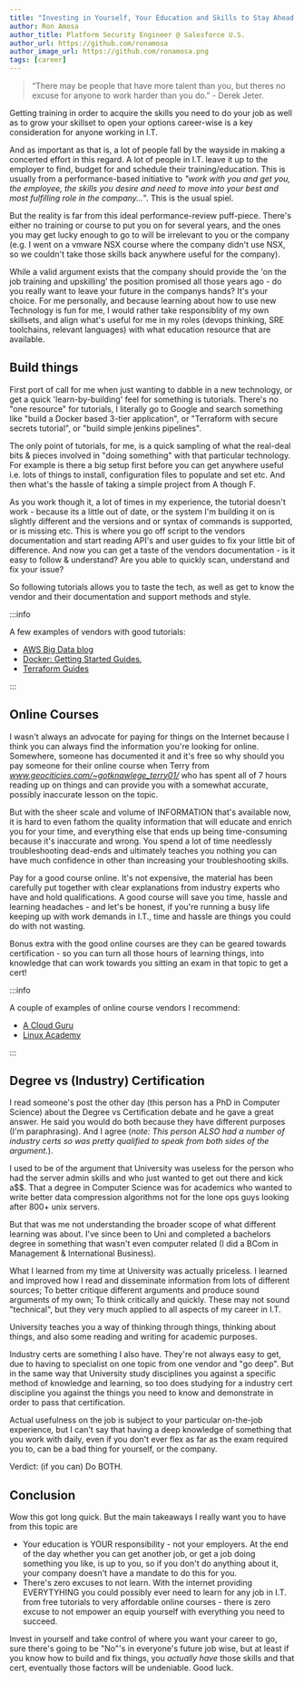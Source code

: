 ```yaml
---
title: "Investing in Yourself, Your Education and Skills to Stay Ahead of the Game."
author: Ron Amosa
author_title: Platform Security Engineer @ Salesforce U.S.
author_url: https://github.com/ronamosa
author_image_url: https://github.com/ronamosa.png
tags: [career]
---
```


> “There may be people that have more talent than you, but theres no excuse for anyone to work harder than you do.” - Derek Jeter.

Getting training in order to acquire the skills you need to do your job as well as to grow your skillset to open your options career-wise is a key consideration for anyone working in I.T.

<!--truncate-->

And as important as that is, a lot of people fall by the wayside in making a concerted effort in this regard. A lot of people in I.T. leave it up to the employer to find, budget for and schedule their training/education. This is usually from a performance-based initiative to _"work with you and get you, the employee, the skills you desire and need to move into your best and most fulfilling role in the company..."_. This is the usual spiel.

But the reality is far from this ideal performance-review puff-piece. There's either no training or course to put you on for several years, and the ones you may get lucky enough to go to will be irrelevant to you or the company (e.g. I went on a vmware NSX course where the company didn't use NSX, so we couldn't take those skills back anywhere useful for the company).

While a valid argument exists that the company should provide the 'on the job training and upskilling' the position promised all those years ago - do you really want to leave your future in the companys hands? It's your choice. For me personally, and because learning about how to use new Technology is fun for me, I would rather take responsiblity of my own skillsets, and align what's useful for me in my roles (devops thinking, SRE toolchains, relevant languages) with what education resource that are available.

## Build things

First port of call for me when just wanting to dabble in a new technology, or get a quick 'learn-by-building' feel for something is tutorials. There's no "one resource" for tutorials, I literally go to Google and search something like "build a Docker based 3-tier application", or "Terraform with secure secrets tutorial", or "build simple jenkins pipelines".

The only point of tutorials, for me, is a quick sampling of what the real-deal bits & pieces involved in "doing something" with that particular technology. For example is there a big setup first before you can get anywhere useful i.e. lots of things to install, configuration files to populate and set etc. And then what's the hassle of taking a simple project from A though F.

As you work though it, a lot of times in my experience, the tutorial doesn't work - because its a little out of date, or the system I'm building it on is slightly different and the versions and or syntax of commands is supported, or is missing etc. This is where you go off script to the vendors documentation and start reading API's and user guides to fix your little bit of difference. And now you can get a taste of the vendors documentation - is it easy to follow & understand? Are you able to quickly scan, understand and fix your issue?

So following tutorials allows you to taste the tech, as well as get to know the vendor and their documentation and support methods and style.

:::info

A few examples of vendors with good tutorials:

* [AWS Big Data blog](https://aws.amazon.com/blogs/big-data/)
* [Docker: Getting Started Guides](https://docs.docker.com/get-started/),
* [Terraform Guides](https://www.terraform.io/guides/index.html)

:::

## Online Courses

I wasn't always an advocate for paying for things on the Internet because I think you can always find the information you're looking for online. Somewhere, someone has documented it and it's free so why should you pay someone for their online course when Terry from _www.geociticies.com/~gotknawlege_terry01/_ who has spent all of 7 hours reading up on things and can provide you with a somewhat accurate, possibly inaccurate lesson on the topic.

But with the sheer scale and volume of INFORMATION that's available now, it is hard to even fathom the quality information that will educate and enrich you for your time, and everything else that ends up being time-consuming because it's inaccurate and wrong. You spend a lot of time needlessly troubleshooting dead-ends and ultimately teaches you nothing you can have much confidence in other than increasing your troubleshooting skills.

Pay for a good course online. It's not expensive, the material has been carefully put together with clear explanations from industry experts who have and hold qualifications. A good course will save you time, hassle and learning headaches - and let's be honest, if you're running a busy life keeping up with work demands in I.T., time and hassle are things you could do with not wasting.

Bonus extra with the good online courses are they can be geared towards certification - so you can turn all those hours of learning things, into knowledge that can work towards you sitting an exam in that topic to get a cert!

:::info

A couple of examples of online course vendors I recommend:

* [A Cloud Guru](https://acloud.guru/)
* [Linux Academy](https://linuxacademy.com)

:::

## Degree vs (Industry) Certification

I read someone's post the other day (this person has a PhD in Computer Science) about the Degree vs Certification debate and he gave a great answer. He said you would do both because they have different purposes (I'm paraphrasing). And I agree (_note: This person ALSO had a number of industry certs so was pretty qualified to speak from both sides of the argument._).

I used to be of the argument that University was useless for the person who had the server admin skills and who just wanted to get out there and kick a$$. That a degree in Computer Science was for academics who wanted to write better data compression algorithms not for the lone ops guys looking after 800+ unix servers.

But that was me not understanding the broader scope of what different learning was about. I've since been to Uni and completed a bachelors degree in something that wasn't even computer related (I did a BCom in Management & International Business).

What I learned from my time at University was actually priceless. I learned and improved how I read and disseminate information from lots of different sources; To better critique different arguments and produce sound arguments of my own; To think critically and quickly. These may not sound "technical", but they very much applied to all aspects of my career in I.T.

University teaches you a way of thinking through things, thinking about things, and also some reading and writing for academic purposes.

Industry certs are something I also have. They're not always easy to get, due to having to specialist on one topic from one vendor and "go deep". But in the same way that University study disciplines you against a specific method of knowledge and learning, so too does studying for a industry cert discipline you against the things you need to know and demonstrate in order to pass that certification.

Actual usefulness on the job is subject to your particular on-the-job experience, but I can't say that having a deep knowledge of something that you work with daily, even if you don't ever flex as far as the exam required you to, can be a bad thing for yourself, or the company.

Verdict: (if you can) Do BOTH.

## Conclusion

Wow this got long quick. But the main takeaways I really want you to have from this topic are

* Your education is YOUR responsibility - not your employers. At the end of the day whether you can get another job, or get a job doing something you like, is up to you, so if you don't do anything about it, your company doesn't have a mandate to do this for you.
* There's zero excuses to not learn. With the internet providing EVERYTYHING you could possibly ever need to learn for any job in I.T. from free tutorials to very affordable online courses - there is zero excuse to not empower an equip yourself with everything you need to succeed.

Invest in yourself and take control of where you want your career to go, sure there's going to be "No"'s in everyone's future job wise, but at least if you know how to build and fix things, you _actually have_ those skills and that cert, eventually those factors will be undeniable. Good luck.
